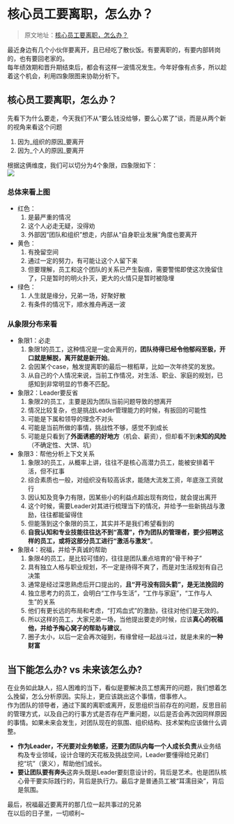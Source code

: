 # 核心员工要离职，怎么办？

> 原文地址：[核心员工要离职，怎么办？](https://mp.weixin.qq.com/s/AZST2yKglnRXDydoxQXgWw)

最近身边有几个小伙伴要离开，且已经吃了散伙饭。有要离职的，有要内部转岗的，也有要回老家的。<br />每年绩效期和晋升期结束后，都会有这样一波情况发生。今年好像有点多，所以趁着这个机会，利用四象限图来协助分析下。
## 核心员工要离职，怎么办？
先看下为什么要走，今天我们不从“要么钱没给够，要么心累了”谈，而是从两个新的视角来看这个问题

1. 因为_组织的原因_要离开
2. 因为_个人的原因_要离开

根据这俩维度，我们可以切分为4个象限，四象限如下：<br />[![](https://cdn.nlark.com/yuque/0/2022/webp/763022/1658477625157-530e26b8-5dea-49ad-9de8-85d4b52ebabc.webp#clientId=u21245970-e11c-4&from=paste&id=uaa5bd5a6&originHeight=714&originWidth=1080&originalType=url&ratio=1&rotation=0&showTitle=false&status=done&style=none&taskId=u7f5295b7-0741-4d20-9951-8a3e693f640&title=)](http://yupaits.com/images/%E6%A0%B8%E5%BF%83%E5%91%98%E5%B7%A5%E8%A6%81%E7%A6%BB%E8%81%8C/%E5%9B%9B%E8%B1%A1%E9%99%90.webp)
### 总体来看上图

- 红色：
   1. 是最严重的情况
   2. 这个人必走无疑，没得劝
   3. 外部因“团队和组织”想走，内部从“自身职业发展”角度也要离开
- 黄色：
   1. 有挽留空间
   2. 通过一定的努力，有可能让这个人留下来
   3. 但要理解，员工和这个团队的关系已产生裂痕，需要警惕即使这次挽留住了，只是暂时的明火扑灭，更大的火情只是暂时被隐埋
- 绿色：
   1. 人生就是缘分，兄弟一场，好聚好散
   2. 有条件的情况下，顺水推舟再送一波
### 从象限分布来看

- 象限1：必走
   1. 象限1的员工，这种情况是一定会离开的，**团队待得已经令他郁闷至极，开口就是解脱，离开就是新开始**。
   2. 会因某个case，触发提离职的最后一根稻草，比如一次年终奖的发放。
   3. 从自己的个人情况来说，当前工作情况，对生活、职业、家庭的规划，已感知到非常明显的节奏不匹配。
- 象限2：Leader要反省
   1. 象限2的员工，主要是因为团队当前问题导致的想离开
   2. 情况比较复杂，也是挑战Leader管理能力的时候，有扳回的可能性
   3. 可能是下属和领导的理念不对头
   4. 可能是当前所做的事情，挑战性不够，感觉不到成长
   5. 可能是只看到了**外面诱惑的好地方**（机会、薪资），但却看不到**未知的风险**（不确定性、大饼、坑）
- 象限3：帮他分析上下文关系
   1. 象限3的员工，从概率上讲，往往不是核心高潜力员工，能被安排着干活，但不扛事
   2. 综合素质也一般，对组织没有较高诉求，能随大流发工资，年底涨工资就行
   3. 因认知及竞争力有限，因某些小的利益点超出现有岗位，就会提出离开
   4. 这个时候，需要Leader对其进行梳理当下的情况，并给予一些新挑战与激励，往往都能留得住
   5. 但能落到这个象限的员工，其实并不是我们希望看到的
   6. **自我认知和专业技能往往达不到“高潜”，作为团队的管理者，要少招聘这样的员工，或将这部分员工进行“激活与激发”**。
- 象限4：祝福，并给予真诚的帮助
   1. 象限4的员工，是比较可惜的，往往是团队重点培育的“骨干种子”
   2. 具有独立人格与职业规划，不一定是待得不爽了，而是对生活规划有自己决策
   3. 通常是经过深思熟虑后开口提出的，**且“开弓没有回头箭”，是无法挽回的**
   4. 独立思考力的员工，会明白“工作与生活”，“工作与家庭”，“工作与人生”的关系
   5. 他们有更长远的布局和考虑，“打鸡血式”的激励，往往对他们是无效的。
   6. 所以这样的员工，大家兄弟一场，当他提出要走的时候，应该**真心的祝福他，并给予掏心窝子的帮助与建议**。
   7. 圈子太小，以后一定会再次碰到，有缘曾经一起战斗过，就是未来的**一种财富**
## 当下能怎么办? vs 未来该怎么办?
在业务如此缺人，招人困难的当下，看似是要解决员工想离开的问题，我们想着怎么挽留，怎么分析原因。实际上，更应该跳出这个事情，借事修人。<br />作为团队的领导者，通过下属的离职或离开，反思组织当前存在的问题，反思目前的管理方式，以及自己的行事方式是否存在严重问题，以后是否会再次因同样原因的事情。如果未来会发生，对团队现在的氛围、组织结构、技术架构应该做什么调整。

- **作为Leader，不光要对业务敏感，还要为团队内每一个人成长负责**从业务结构及专业领域，设计合理的天花板及挑战空间，Leader要懂得给兄弟们挖“坑”（褒义），帮助他们成长。
- **要让团队要有奔头**这奔头既是Leader要刻意设计的，背后是艺术。也是团队核心骨干要实际践行的，背后是执行力。最后才是普通员工被“耳濡目染”，背后是氛围。

最后，祝福最近要离开的那几位一起共事过的兄弟<br />在以后的日子里，一切顺利~

